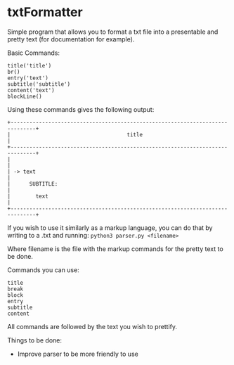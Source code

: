 # txtFormatter

Simple program that allows you to format a txt file into a presentable and pretty text (for documentation for example).

Basic Commands:
```
title('title')
br()
entry('text')
subtitle('subtitle')
content('text')
blockLine()
```

Using these commands gives the following output:

```
+------------------------------------------------------------------------------+
|                                     title                                    |
+------------------------------------------------------------------------------+
|                                                                              |
| -> text                                                                      |
|      SUBTITLE:                                                               |
|        text                                                                  |
+------------------------------------------------------------------------------+
```



If you wish to use it similarly as a markup language, you can do that by writing to a <filename>.txt and running:
`python3 parser.py <filename>`

Where filename is the file with the markup commands for the pretty text to be done.

Commands you can use:
```
title
break
block
entry
subtitle
content
```

All commands are followed by the text you wish to prettify.


Things to be done:
- Improve parser to be more friendly to use